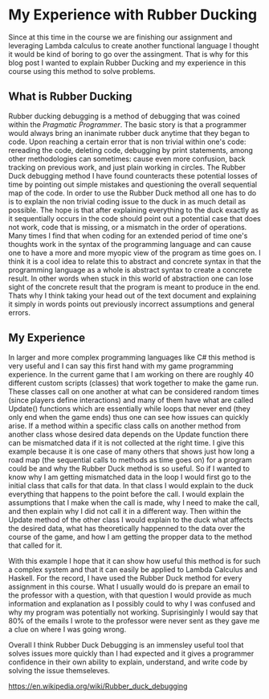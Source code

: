 # My Experience with Rubber Ducking 

Since at this time in the course we are finishing our assignment and leveraging Lambda calculus to create another functional language I thought it would be kind of boring to go over the assingment. That is why for this blog post I wanted to explain Rubber Ducking and my experience in this course using this method to solve problems. 

## What is Rubber Ducking

Rubber ducking debugging is a method of debugging that was coined within the *Pragmatic Programmer*. The basic story is that a programmer would always bring an inanimate rubber duck anytime that they began to code. Upon reaching a certain error that is non trivial within one's code: rereading the code, deleting code, debugging by print statements, among other methodologies can sometimes: cause even more confusion, back tracking on previous work, and just plain working in circles. The Rubber Duck debugging method I have found counteracts these potential losses of time by pointing out simple mistakes and questioning the overall sequential map of the code. In order to use the Rubber Duck method all one has to do is to explain the non trivial coding issue to the duck in as much detail as possible. The hope is that after explaining everything to the duck exactly as it sequentially occurs in the code should point out a potential case that does not work, code that is missing, or a mismatch in the order of operations. Many times I find that when coding for an extended period of time one's thoughts work in the syntax of the programming language and can cause one to have a more and more myopic view of the program as time goes on. I think it is a cool idea to relate this to abstract and concrete syntax in that the programming language as a whole is abstract syntax to create a concrete result. In other words when stuck in this world of abstraction one can lose sight of the concrete result that the program is meant to produce in the end. Thats why I think taking your head out of the text document and explaining it simply in words points out previously incorrect assumptions and general errors. 

## My Experience
In larger and more complex programming languages like C# this method is very useful and I can say this first hand with my game programming experience. In the current game that I am working on there are roughly 40 different custom scripts (classes) that work together to make the game run. These classes call on one another at what can be considered random times (since players define interactions) and many of them have what are called Update() functions which are essentially while loops that never end (they only end when the game ends) thus one can see how issues can quickly arise. If a method within a specific class calls on another method from another class whose desired data depends on the Update function there can be mismatched data if it is not collected at the right time. I give this example because it is one case of many others that shows just how long a road map (the sequential calls to methods as time goes on) for a program could be and why the Rubber Duck method is so useful. So if I wanted to know why I am getting mismatched data in the loop I would first go to the initial class that calls for that data. In that class I would explain to the duck everything that happens to the point before the call. I would explain the assumptions that I make when the call is made, why I need to make the call, and then explain why I did not call it in a different way. Then within the Update method of the other class I would explain to the duck what affects the desired data, what has theoretically happenned to the data over the course of the game, and how I am getting the propper data to the method that called for it.

With this example I hope that it can show how useful this method is for such a complex system and that it can easily be applied to Lambda Calculus and Haskell. For the record, I have used the Rubber Duck method for every assignment in this course. What I usually would do is prepare an email to the professor with a question, with that question I would provide as much information and explanation as I possibly could to why I was confused and why my program was potentially not working. Suprisinginly I would say that 80% of the emails I wrote to the professor were never sent as they gave me a clue on where I was going wrong. 

Overall I think Rubber Duck Debugging is an immensley useful tool that solves issues more quickly than I had expected and it gives a programmer confidence in their own ability to explain, understand, and write code by solving the issue themseleves. 


https://en.wikipedia.org/wiki/Rubber_duck_debugging
